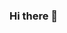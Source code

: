 ### Hi there 👋

<!--
**pnmsafi/pnmsafi** is a ✨ _special_ ✨ repository because its `README.md` (this file) appears on your GitHub profile.

Here are some ideas to get you started:

- 🔭 I’m currently working on Exploring Things...
- 🌱 I’m currently learning Web development and DSA...
- 👯 I’m looking to collaborate on ...
- 🤔 I’m looking for help with ...
- 💬 Ask me about ...
- 📫 How to reach me: https://www.linkedin.com/in/poonam-safi-b312aa218/...
- 😄 Pronouns: ...
- ⚡ Fun fact: ...
-->
